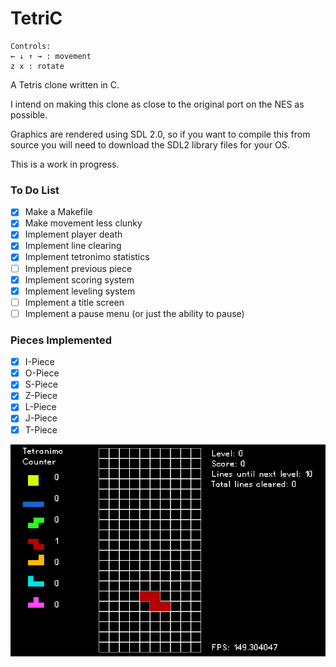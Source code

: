 # TetriC

```
Controls:
← ↓ ↑ → : movement
z x : rotate
```

A Tetris clone written in C. 

I intend on making this clone as close to the original port on the NES as possible.

Graphics are rendered using SDL 2.0, so if you want to compile this from source you will need to download
the SDL2 library files for your OS.

This is a work in progress. 

### To Do List
- [X] Make a Makefile
- [X] Make movement less clunky
- [X] Implement player death
- [X] Implement line clearing
- [X] Implement tetronimo statistics
- [ ] Implement previous piece
- [X] Implement scoring system
- [X] Implement leveling system
- [ ] Implement a title screen
- [ ] Implement a pause menu (or just the ability to pause)

### Pieces Implemented
- [x] I-Piece
- [x] O-Piece
- [x] S-Piece
- [x] Z-Piece
- [x] L-Piece
- [x] J-Piece
- [x] T-Piece

![TetriC-alpha](images/TetriC-11.gif)

